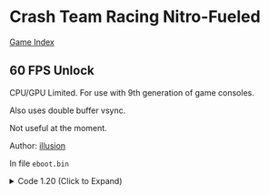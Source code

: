 # Crash Team Racing Nitro-Fueled

[Game Index](README.md#games)

## 60 FPS Unlock

CPU/GPU Limited. For use with 9th generation of game consoles.

Also uses double buffer vsync.

Not useful at the moment.

Author: [illusion](https://github.com/illusion0001)

In file `eboot.bin`

<details>
<summary>Code 1.20 (Click to Expand)</summary>

```
0x13ADEDB 31 F6 EB 0F
```

</details>
